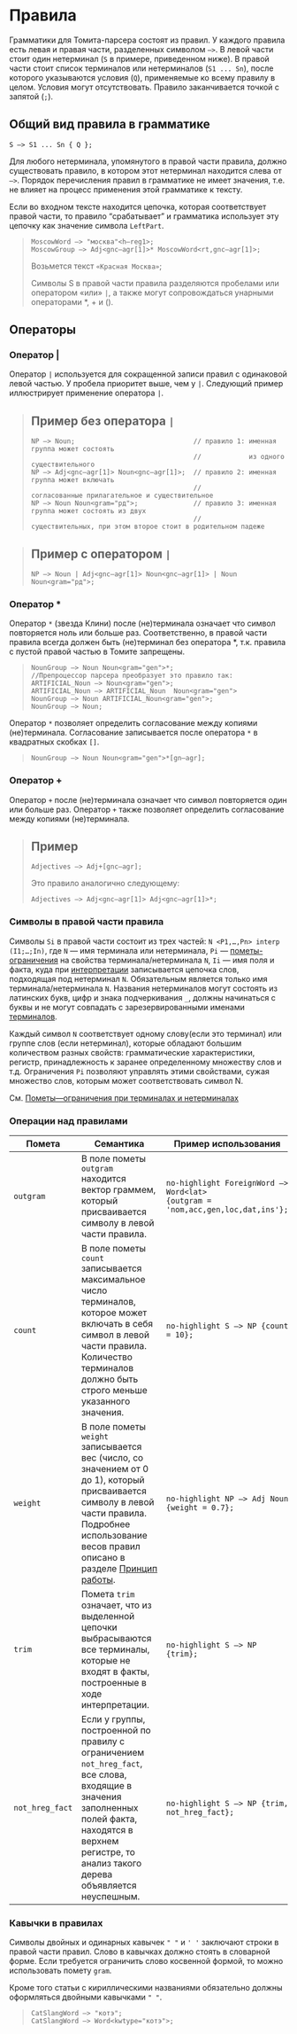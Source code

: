 # Правила

Грамматики для Томита-парсера состоят из правил. У каждого правила есть левая и правая части, разделенных символом `—>`. В левой части стоит один нетерминал (`S` в примере, приведенном ниже). В правой части стоит список терминалов или нетерминалов (`S1 ... Sn`), после которого указываются условия (`Q`), применяемые ко всему правилу в целом. Условия могут отсутствовать. Правило заканчивается точкой с запятой (`;`).

## Общий вид правила в грамматике

`S —> S1 ... Sn { Q };`

Для любого нетерминала, упомянутого в правой части правила, должно существовать правило, в котором этот нетерминал находится слева от `—>`. Порядок перечисления правил в грамматике не имеет значения, т.е. не влияет на процесс применения этой грамматике к тексту.

Если во входном тексте находится цепочка, которая соответствует правой части, то правило <q>срабатывает</q> и грамматика использует эту цепочку как значение символа `LeftPart`.

> ```no-highlight
> MoscowWord —> "москва"<h—reg1>;
> MoscowGroup —> Adj<gnc—agr[1]>* MoscowWord<rt,gnc—agr[1]>;
> ```
> 
> Возьмется текст `«Красная Москва»`;
> 
> Символы S  в правой части правила разделяются пробелами или оператором «или» `|`, а также могут сопровождаться унарными операторами *, + и ().


## Операторы <a name="operators"></a>

### Оператор |

Оператор `|` используется для сокращенной записи правил с одинаковой левой частью. У пробела приоритет выше, чем у `|`. Следующий пример иллюстрирует применение оператора `|`.

> ## Пример без оператора `|`
> 
> ```no-highlight
> NP —> Noun;                              // правило 1: именная группа может состоять
>                                          //            из одного существительного
> NP —> Adj<gnc—agr[1]> Noun<gnc—agr[1]>;  // правило 2: именная группа может включать
>                                          //            согласованные прилагательное и существительное
> NP —> Noun Noun<gram="рд">;              // правило 3: именная группа может состоять из двух
>                                          //            существительных, при этом второе стоит в родительном падеже
> ```

> ## Пример с оператором `|`
> 
> `NP —> Noun | Adj<gnc—agr[1]> Noun<gnc—agr[1]> | Noun Noun<gram="рд">;`

### Оператор *

Оператор `*` (звезда Клини) после (не)терминала означает что символ повторяется ноль или больше раз. Соответственно, в правой части правила всегда должен быть (не)терминал без оператора *, т.к. правила с пустой правой частью в Томите запрещены.

> ```no-highlight
> NounGroup —> Noun Noun<gram="gen">*;
> //Препроцессор парсера преобразует это правило так:
> ARTIFICIAL_Noun —> Noun<gram="gen">;
> ARTIFICIAL_Noun —> ARTIFICIAL_Noun  Noun<gram="gen">
> NounGroup —> Noun ARTIFICIAL_Noun<gram="gen">;
> NounGroup —> Noun;
> ```

Оператор `*` позволяет определить согласование между копиями (не)терминала. Согласование записывается после оператора `*` в квадратных скобках `[]`.

> `NounGroup —> Noun Noun<gram="gen">*[gn—agr];`

### Оператор +

Оператор `+` после (не)терминала означает что символ повторяется один или больше раз. Оператор `+` также позволяет определить согласование между копиями (не)терминала.

> ## Пример
> 
> `Adjectives —> Adj+[gnc—agr];`
> 
> Это правило аналогично следующему:
> 
> `Adjectives —> Adj<gnc—agr[1]> Adj<gnc—agr[1]>*;`

### Символы в правой части правила

Символы `Si` в правой части состоит из трех частей: `N <P1,…,Pn> interp (I1;…;In)`, где `N` — имя терминала или нетерминала, `Pi` — [пометы-ограничения](labels-limits.md) на свойства терминала/нетерминала `N`, `Ii` — имя поля и факта, куда при [интерпретации](interpretation.md) записывается цепочка слов, подходящая под нетерминал `N`. Обязательным является только имя терминала/нетерминала `N`. Названия нетерминалов могут состоять из латинских букв, цифр и знака подчеркивания `_`, должны начинаться с буквы и не могут совпадать с зарезервированными именами [терминалов](terminals-list.md).

Каждый символ `N` соответствует одному слову(если это терминал) или группе слов (если нетерминал), которые обладают большим количеством разных свойств: грамматические характеристики, регистр, принадлежность к заранее определенному множеству слов и т.д. Ограничения `Pi` позволяют управлять этими свойствами, сужая множество слов, которым может соответствовать символ N.

См. [Пометы—ограничения при терминалах и нетерминалах](all-labels-list.md)

### Операции над правилами

Помета | Семантика | Пример использования
----- | ----- | -----
`outgram` | В поле пометы `outgram` находится вектор граммем, который присваивается символу в левой части правила. | ```no-highlight ForeignWord —> Word<lat>                {outgram = 'nom,acc,gen,loc,dat,ins'}; ```
`count` | В поле пометы `count` записывается максимальное число терминалов, которое может включать в себя символ в левой части правила. Количество терминалов должно быть строго меньше указанного значения. | ```no-highlight S —> NP {count = 10}; ```
`weight` | В поле пометы `weight` записывается вес (число, со значением от 0 до 1), который присваивается символу в левой части правила. Подробнее использование весов правил описано в разделе [Принцип работы](overview.md#weights). | ```no-highlight NP —> Adj Noun {weight = 0.7}; ```
`trim` | Помета `trim` означает, что из выделенной цепочки выбрасываются все терминалы, которые не входят в факты, построенные в ходе интерпретации. | ```no-highlight S —> NP {trim}; ```
`not_hreg_fact` | Если у группы, построенной по правилу с ограничением `not_hreg_fact`, все слова, входящие в значения заполненных полей факта, находятся в верхнем регистре, то анализ такого дерева объявляется неуспешным. | ```no-highlight S —> NP {trim, not_hreg_fact}; ```


### Кавычки в правилах

Символы двойных и одинарных кавычек `" "` и `' '` заключают строки в правой части правил. Слово в кавычках должно стоять в словарной форме. Если требуется ограничить слово косвенной формой, то можно использовать помету `gram`.

Кроме того статьи с кириллическими названиями обязательно должны оформляться двойными кавычками `" "`.
 
> ```no-highlight
> CatSlangWord —> "котэ";
> CatSlangWord —> Word<kwtype="котэ">;
> ```

